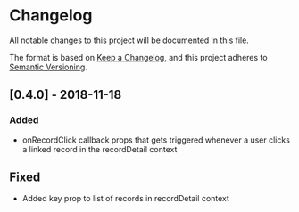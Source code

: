 # Changelog
All notable changes to this project will be documented in this file.

The format is based on [Keep a Changelog](https://keepachangelog.com/en/1.0.0/),
and this project adheres to [Semantic Versioning](https://semver.org/spec/v2.0.0.html).

## [0.4.0] - 2018-11-18

### Added

- onRecordClick callback props that gets triggered whenever a user clicks a linked record in the recordDetail context

## Fixed

- Added key prop to list of records in recordDetail context
